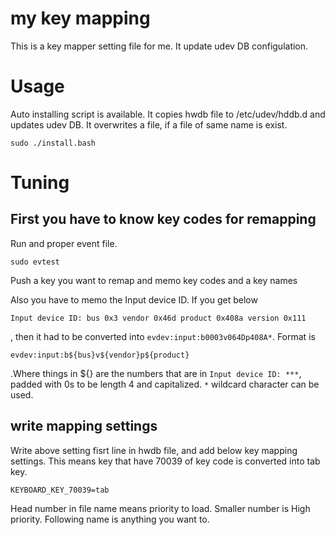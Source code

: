 # my key mapping
This is a key mapper setting file for me.
It update udev DB configulation.

# Usage
Auto installing script is available.
It copies hwdb file to /etc/udev/hddb.d and updates udev DB. It overwrites a file, if a file of same name is exist.
```
sudo ./install.bash
```

# Tuning
## First you have to know key codes for remapping
Run and proper event file.
```
sudo evtest
```
Push a key you want to remap and memo key codes and a key names

Also you have to memo the Input device ID.
If you get below
```
Input device ID: bus 0x3 vendor 0x46d product 0x408a version 0x111
```
, then it had to be converted into ```evdev:input:b0003v064Dp408A*```.
Format is 
```
evdev:input:b${bus}v${vendor}p${product}
```
.Where things in ${} are the numbers that are in ```Input device ID: ***```, padded with 0s to be length 4 and capitalized.
```*``` wildcard character can be used.

## write mapping settings
Write above setting fisrt line in hwdb file, and add below key mapping settings.
This means key that have 70039 of key code is converted into tab key.
```
KEYBOARD_KEY_70039=tab
```
Head number in file name means priority to load. Smaller number is High priority.
Following name is anything you want to.
